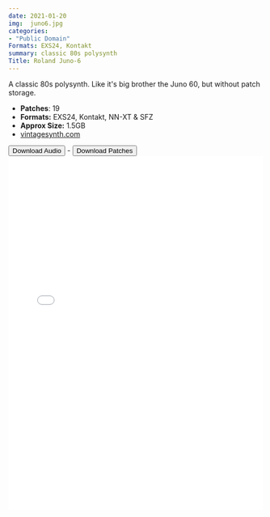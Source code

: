 ```yaml
---
date: 2021-01-20
img:  juno6.jpg
categories: 
- "Public Domain"
Formats: EXS24, Kontakt
summary: classic 80s polysynth 
Title: Roland Juno-6  
---
```





A classic 80s polysynth. Like it's big brother the Juno 60, but without patch storage.

-  **Patches**: 19
-   **Formats:** EXS24, Kontakt, NN-XT & SFZ
-   **Approx Size:** 1.5GB
-   [vintagesynth.com](http://www.vintagesynth.com/roland/juno6.php/)

<div class="buttons"> <a href="https://www.dropbox.com/sh/0nx4po1hi4hf2vd/AADV9JRtWxtk0WRDlPpWXCRVa?dl=0"> <button>Download Audio</button></a> - <a href="https://github.com/publicsamples/Roland-Juno-6"> <button>Download Patches</button></a></div>



<iframe width="100%" height="700px" src="/Demos/demos/juno6.html" scrolling="no" frameborder="0" allow="accelerometer; autoplay; clipboard-write; encrypted-media; gyroscope; picture-in-picture" allowfullscreen></iframe>


